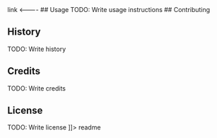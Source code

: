 <snippet>
  <content><![CDATA[
# ${1:Gym Helper}
TODO: Web app design for the Software Engineering Class at UCSC. The goal of the application is to get people motivate when they go to the gym. Gym helper is the anchor that keeps people from continuing with their goals. Gym helper has a social aspect that motivates friends and family by seeing their progress.  
## Installation
TODO: Non go to ---> link <----
## Usage
TODO: Write usage instructions
## Contributing

## History
TODO: Write history
## Credits
TODO: Write credits
## License
TODO: Write license
]]></content>
  <tabTrigger>readme</tabTrigger>
</snippet>
